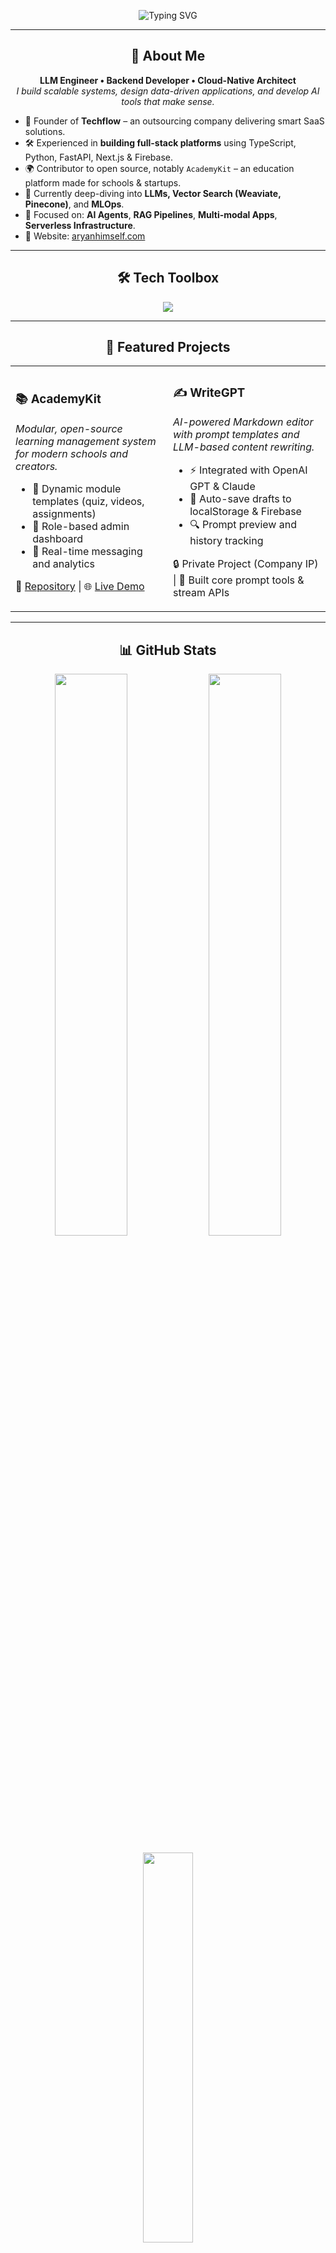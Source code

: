 <!-- Banner -->
<p align="center">
  <img src="https://readme-typing-svg.demolab.com?font=Fira+Code&size=24&pause=1000&color=00F7FF&center=true&vCenter=true&width=1000&lines=Hi+there%2C+I'm+Aryan+Phuyal+%F0%9F%91%8B;Full+Stack+%26+AI+Engineer;Turning+Ideas+into+Impactful+Products" alt="Typing SVG" />
</p>

---

<h2 align="center">🧠 About Me</h2>

<p align="center">
  <strong>LLM Engineer • Backend Developer • Cloud-Native Architect</strong><br>
  <em>I build scalable systems, design data-driven applications, and develop AI tools that make sense.</em>
</p>

- 🏢 Founder of **Techflow** – an outsourcing company delivering smart SaaS solutions.
- 🛠️ Experienced in **building full-stack platforms** using TypeScript, Python, FastAPI, Next.js & Firebase.
- 🌍 Contributor to open source, notably `AcademyKit` – an education platform made for schools & startups.
- 🌱 Currently deep-diving into **LLMs, Vector Search (Weaviate, Pinecone)**, and **MLOps**.
- 🧠 Focused on: **AI Agents**, **RAG Pipelines**, **Multi-modal Apps**, **Serverless Infrastructure**.
- 🔗 Website: [aryanhimself.com](https://aryanhimself.com)

---

<h2 align="center">🛠 Tech Toolbox</h2>

<p align="center">
  <img src="https://skillicons.dev/icons?i=ts,js,react,nextjs,nodejs,python,fastapi,postgresql,firebase,redis,docker,kubernetes,aws,vercel,tailwind,git,github,figma" />
</p>

---

<h2 align="center">🚀 Featured Projects</h2>

<table>
  <tr>
    <td width="50%">
      <h3>📚 AcademyKit</h3>
      <p><em>Modular, open-source learning management system for modern schools and creators.</em></p>
      <ul>
        <li>🧩 Dynamic module templates (quiz, videos, assignments)</li>
        <li>🔐 Role-based admin dashboard</li>
        <li>💬 Real-time messaging and analytics</li>
      </ul>
      <p>
        🔗 <a href="https://github.com/your-academykit-link">Repository</a> | 🌐 <a href="#">Live Demo</a>
      </p>
    </td>
    <td width="50%">
      <h3>✍️ WriteGPT</h3>
      <p><em>AI-powered Markdown editor with prompt templates and LLM-based content rewriting.</em></p>
      <ul>
        <li>⚡ Integrated with OpenAI GPT & Claude</li>
        <li>📄 Auto-save drafts to localStorage & Firebase</li>
        <li>🔍 Prompt preview and history tracking</li>
      </ul>
      <p>
        🔒 Private Project (Company IP) | 🧠 Built core prompt tools & stream APIs
      </p>
    </td>
  </tr>
</table>

---

<h2 align="center">📊 GitHub Stats</h2>

<p align="center">
  <img src="https://github-readme-stats.vercel.app/api?username=aryanhimself&show_icons=true&theme=tokyonight&hide_border=true&custom_title=Aryan's+GitHub+Stats" width="48%" />
  <img src="https://github-readme-streak-stats.herokuapp.com?user=aryanhimself&theme=tokyonight&hide_border=true" width="48%" />
</p>
<p align="center">
  <img src="https://github-readme-stats.vercel.app/api/top-langs/?username=aryanhimself&layout=compact&theme=tokyonight&hide_border=true" width="40%" />
</p>

---

<h2 align="center">🎖 Certifications & Learning</h2>

<details>
  <summary>📜 Click to expand</summary>

- **Google Cloud Generative AI Engineer** – Vertex AI, prompt tuning, GenAI pipelines  
- **LangChain Mastery** – Agents, Chains, Tools, and Vector Store  
- **FastAPI Bootcamp** – Full production-ready API stack  
- **ChatGPT Prompt Engineering for Developers** – DeepLearning.AI & OpenAI  
- **Currently Learning**: RAG with Weaviate, Kubernetes on AWS, Supabase Edge Functions

</details>

---

<h2 align="center">🤝 Connect With Me</h2>

<p align="center">
  <a href="https://www.linkedin.com/in/phuyalrn2"><img src="https://img.shields.io/badge/LinkedIn-blue?logo=linkedin&style=for-the-badge" /></a>
  <a href="https://aryanhimself.com"><img src="https://img.shields.io/badge/Website-aryanhimself.com-green?style=for-the-badge" /></a>
</p>

---

<p align="center">
  <img src="https://komarev.com/ghpvc/?username=aryanhimself&label=Profile+Views&color=blueviolet&style=flat" />
</p>
